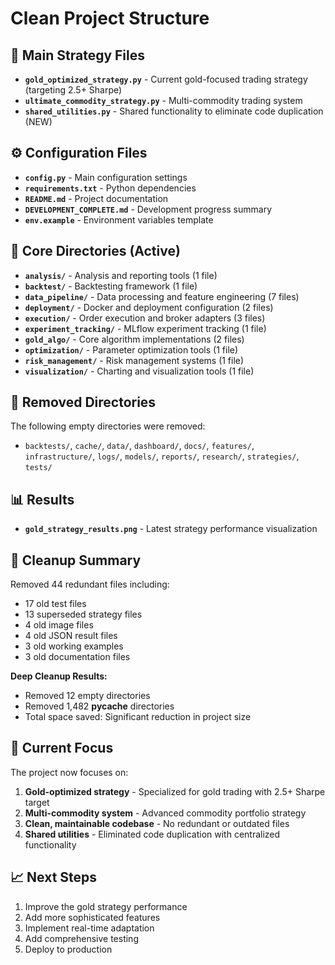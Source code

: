 # Clean Project Structure

## 🎯 Main Strategy Files
- **`gold_optimized_strategy.py`** - Current gold-focused trading strategy (targeting 2.5+ Sharpe)
- **`ultimate_commodity_strategy.py`** - Multi-commodity trading system
- **`shared_utilities.py`** - Shared functionality to eliminate code duplication (NEW)

## ⚙️ Configuration Files
- **`config.py`** - Main configuration settings
- **`requirements.txt`** - Python dependencies
- **`README.md`** - Project documentation
- **`DEVELOPMENT_COMPLETE.md`** - Development progress summary
- **`env.example`** - Environment variables template

## 📁 Core Directories (Active)
- **`analysis/`** - Analysis and reporting tools (1 file)
- **`backtest/`** - Backtesting framework (1 file)
- **`data_pipeline/`** - Data processing and feature engineering (7 files)
- **`deployment/`** - Docker and deployment configuration (2 files)
- **`execution/`** - Order execution and broker adapters (3 files)
- **`experiment_tracking/`** - MLflow experiment tracking (1 file)
- **`gold_algo/`** - Core algorithm implementations (2 files)
- **`optimization/`** - Parameter optimization tools (1 file)
- **`risk_management/`** - Risk management systems (1 file)
- **`visualization/`** - Charting and visualization tools (1 file)

## 📁 Removed Directories
The following empty directories were removed:
- `backtests/`, `cache/`, `data/`, `dashboard/`, `docs/`, `features/`, `infrastructure/`, `logs/`, `models/`, `reports/`, `research/`, `strategies/`, `tests/`

## 📊 Results
- **`gold_strategy_results.png`** - Latest strategy performance visualization

## 🧹 Cleanup Summary
Removed 44 redundant files including:
- 17 old test files
- 13 superseded strategy files
- 4 old image files
- 4 old JSON result files
- 3 old working examples
- 3 old documentation files

**Deep Cleanup Results:**
- Removed 12 empty directories
- Removed 1,482 __pycache__ directories
- Total space saved: Significant reduction in project size

## 🎯 Current Focus
The project now focuses on:
1. **Gold-optimized strategy** - Specialized for gold trading with 2.5+ Sharpe target
2. **Multi-commodity system** - Advanced commodity portfolio strategy
3. **Clean, maintainable codebase** - No redundant or outdated files
4. **Shared utilities** - Eliminated code duplication with centralized functionality

## 📈 Next Steps
1. Improve the gold strategy performance
2. Add more sophisticated features
3. Implement real-time adaptation
4. Add comprehensive testing
5. Deploy to production 